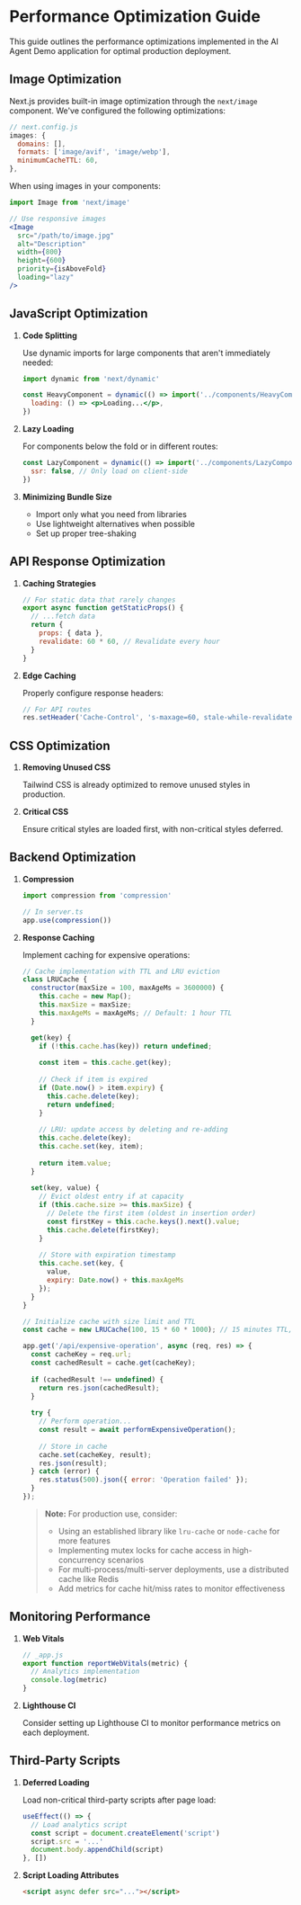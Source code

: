 # Performance Optimization Guide

This guide outlines the performance optimizations implemented in the AI Agent Demo application for optimal production deployment.

## Image Optimization

Next.js provides built-in image optimization through the `next/image` component. We've configured the following optimizations:

```javascript
// next.config.js
images: {
  domains: [],
  formats: ['image/avif', 'image/webp'],
  minimumCacheTTL: 60,
},
```

When using images in your components:

```jsx
import Image from 'next/image'

// Use responsive images
<Image
  src="/path/to/image.jpg"
  alt="Description"
  width={800}
  height={600}
  priority={isAboveFold}
  loading="lazy"
/>
```

## JavaScript Optimization

1. **Code Splitting**
   
   Use dynamic imports for large components that aren't immediately needed:

   ```jsx
   import dynamic from 'next/dynamic'

   const HeavyComponent = dynamic(() => import('../components/HeavyComponent'), {
     loading: () => <p>Loading...</p>,
   })
   ```

2. **Lazy Loading**
   
   For components below the fold or in different routes:

   ```jsx
   const LazyComponent = dynamic(() => import('../components/LazyComponent'), {
     ssr: false, // Only load on client-side
   })
   ```

3. **Minimizing Bundle Size**
   
   - Import only what you need from libraries
   - Use lightweight alternatives when possible
   - Set up proper tree-shaking

## API Response Optimization

1. **Caching Strategies**

   ```javascript
   // For static data that rarely changes
   export async function getStaticProps() {
     // ...fetch data
     return {
       props: { data },
       revalidate: 60 * 60, // Revalidate every hour
     }
   }
   ```

2. **Edge Caching**
   
   Properly configure response headers:

   ```javascript
   // For API routes
   res.setHeader('Cache-Control', 's-maxage=60, stale-while-revalidate=600')
   ```

## CSS Optimization

1. **Removing Unused CSS**
   
   Tailwind CSS is already optimized to remove unused styles in production.

2. **Critical CSS**
   
   Ensure critical styles are loaded first, with non-critical styles deferred.

## Backend Optimization

1. **Compression**

   ```javascript
   import compression from 'compression'

   // In server.ts
   app.use(compression())
   ```

2. **Response Caching**
   
   Implement caching for expensive operations:

   ```javascript
   // Cache implementation with TTL and LRU eviction
   class LRUCache {
     constructor(maxSize = 100, maxAgeMs = 3600000) {
       this.cache = new Map();
       this.maxSize = maxSize;
       this.maxAgeMs = maxAgeMs; // Default: 1 hour TTL
     }
   
     get(key) {
       if (!this.cache.has(key)) return undefined;
       
       const item = this.cache.get(key);
       
       // Check if item is expired
       if (Date.now() > item.expiry) {
         this.cache.delete(key);
         return undefined;
       }
       
       // LRU: update access by deleting and re-adding
       this.cache.delete(key);
       this.cache.set(key, item);
       
       return item.value;
     }
     
     set(key, value) {
       // Evict oldest entry if at capacity
       if (this.cache.size >= this.maxSize) {
         // Delete the first item (oldest in insertion order)
         const firstKey = this.cache.keys().next().value;
         this.cache.delete(firstKey);
       }
       
       // Store with expiration timestamp
       this.cache.set(key, {
         value,
         expiry: Date.now() + this.maxAgeMs
       });
     }
   }
   
   // Initialize cache with size limit and TTL
   const cache = new LRUCache(100, 15 * 60 * 1000); // 15 minutes TTL, 100 items max
   
   app.get('/api/expensive-operation', async (req, res) => {
     const cacheKey = req.url;
     const cachedResult = cache.get(cacheKey);
     
     if (cachedResult !== undefined) {
       return res.json(cachedResult);
     }
     
     try {
       // Perform operation...
       const result = await performExpensiveOperation();
       
       // Store in cache
       cache.set(cacheKey, result);
       res.json(result);
     } catch (error) {
       res.status(500).json({ error: 'Operation failed' });
     }
   });
   ```
   
   > **Note:** For production use, consider:
   > - Using an established library like `lru-cache` or `node-cache` for more features
   > - Implementing mutex locks for cache access in high-concurrency scenarios
   > - For multi-process/multi-server deployments, use a distributed cache like Redis
   > - Add metrics for cache hit/miss rates to monitor effectiveness

## Monitoring Performance

1. **Web Vitals**

   ```jsx
   // _app.js
   export function reportWebVitals(metric) {
     // Analytics implementation
     console.log(metric)
   }
   ```

2. **Lighthouse CI**
   
   Consider setting up Lighthouse CI to monitor performance metrics on each deployment.

## Third-Party Scripts

1. **Deferred Loading**
   
   Load non-critical third-party scripts after page load:

   ```jsx
   useEffect(() => {
     // Load analytics script
     const script = document.createElement('script')
     script.src = '...'
     document.body.appendChild(script)
   }, [])
   ```

2. **Script Loading Attributes**
   
   ```html
   <script async defer src="..."></script>
   ```
